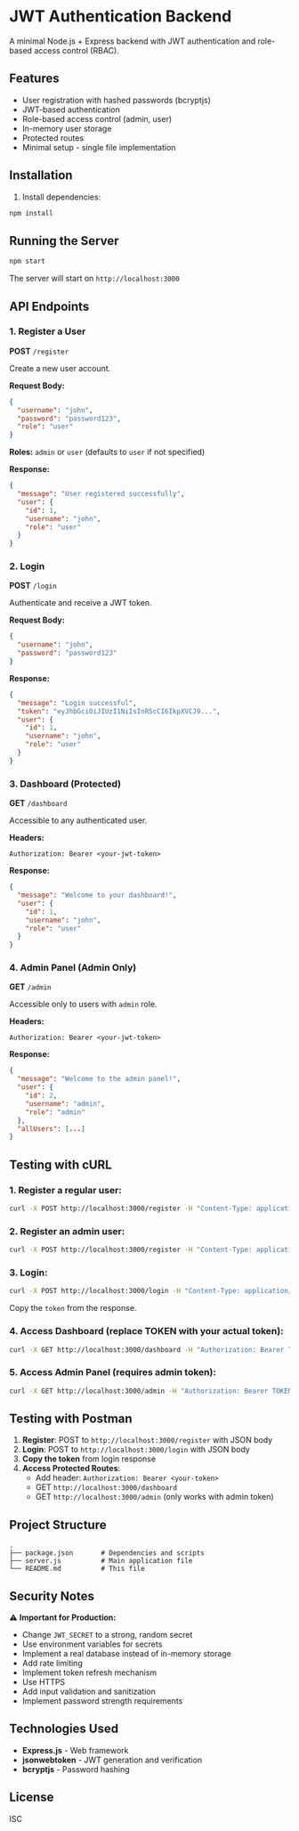 # JWT Authentication Backend

A minimal Node.js + Express backend with JWT authentication and role-based access control (RBAC).

## Features

- User registration with hashed passwords (bcryptjs)
- JWT-based authentication
- Role-based access control (admin, user)
- In-memory user storage
- Protected routes
- Minimal setup - single file implementation

## Installation

1. Install dependencies:
```bash
npm install
```

## Running the Server

```bash
npm start
```

The server will start on `http://localhost:3000`

## API Endpoints

### 1. Register a User
**POST** `/register`

Create a new user account.

**Request Body:**
```json
{
  "username": "john",
  "password": "password123",
  "role": "user"
}
```

**Roles:** `admin` or `user` (defaults to `user` if not specified)

**Response:**
```json
{
  "message": "User registered successfully",
  "user": {
    "id": 1,
    "username": "john",
    "role": "user"
  }
}
```

### 2. Login
**POST** `/login`

Authenticate and receive a JWT token.

**Request Body:**
```json
{
  "username": "john",
  "password": "password123"
}
```

**Response:**
```json
{
  "message": "Login successful",
  "token": "eyJhbGciOiJIUzI1NiIsInR5cCI6IkpXVCJ9...",
  "user": {
    "id": 1,
    "username": "john",
    "role": "user"
  }
}
```

### 3. Dashboard (Protected)
**GET** `/dashboard`

Accessible to any authenticated user.

**Headers:**
```
Authorization: Bearer <your-jwt-token>
```

**Response:**
```json
{
  "message": "Welcome to your dashboard!",
  "user": {
    "id": 1,
    "username": "john",
    "role": "user"
  }
}
```

### 4. Admin Panel (Admin Only)
**GET** `/admin`

Accessible only to users with `admin` role.

**Headers:**
```
Authorization: Bearer <your-jwt-token>
```

**Response:**
```json
{
  "message": "Welcome to the admin panel!",
  "user": {
    "id": 2,
    "username": "admin",
    "role": "admin"
  },
  "allUsers": [...]
}
```

## Testing with cURL

### 1. Register a regular user:
```bash
curl -X POST http://localhost:3000/register -H "Content-Type: application/json" -d "{\"username\":\"john\",\"password\":\"pass123\",\"role\":\"user\"}"
```

### 2. Register an admin user:
```bash
curl -X POST http://localhost:3000/register -H "Content-Type: application/json" -d "{\"username\":\"admin\",\"password\":\"admin123\",\"role\":\"admin\"}"
```

### 3. Login:
```bash
curl -X POST http://localhost:3000/login -H "Content-Type: application/json" -d "{\"username\":\"john\",\"password\":\"pass123\"}"
```

Copy the `token` from the response.

### 4. Access Dashboard (replace TOKEN with your actual token):
```bash
curl -X GET http://localhost:3000/dashboard -H "Authorization: Bearer TOKEN"
```

### 5. Access Admin Panel (requires admin token):
```bash
curl -X GET http://localhost:3000/admin -H "Authorization: Bearer TOKEN"
```

## Testing with Postman

1. **Register**: POST to `http://localhost:3000/register` with JSON body
2. **Login**: POST to `http://localhost:3000/login` with JSON body
3. **Copy the token** from login response
4. **Access Protected Routes**: 
   - Add header: `Authorization: Bearer <your-token>`
   - GET `http://localhost:3000/dashboard`
   - GET `http://localhost:3000/admin` (only works with admin token)

## Project Structure

```
.
├── package.json       # Dependencies and scripts
├── server.js          # Main application file
└── README.md          # This file
```

## Security Notes

⚠️ **Important for Production:**
- Change `JWT_SECRET` to a strong, random secret
- Use environment variables for secrets
- Implement a real database instead of in-memory storage
- Add rate limiting
- Implement token refresh mechanism
- Use HTTPS
- Add input validation and sanitization
- Implement password strength requirements

## Technologies Used

- **Express.js** - Web framework
- **jsonwebtoken** - JWT generation and verification
- **bcryptjs** - Password hashing

## License

ISC
